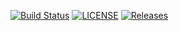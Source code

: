 [![Build Status](https://travis-ci.org/Hein1P/sem.svg?branch=master)](https://travis-ci.org/Hein1P/sem)
[![LICENSE](https://img.shields.io/github/license/Hein1P/sem.svg?style=flat-square)](https://github.com/Hein1P/sem/blob/master/LICENSE)
[![Releases](https://img.shields.io/github/release/Hein1P/sem/all.svg?style=flat-square)](https://github.com/Hein1P/sem/releases)
